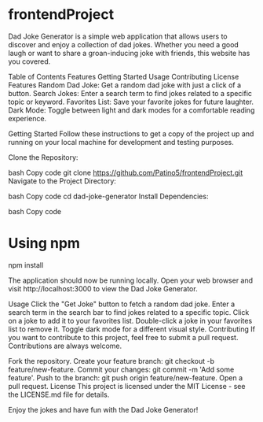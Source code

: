 # frontendProject

Dad Joke Generator is a simple web application that allows users to discover and enjoy a collection of dad jokes. Whether you need a good laugh or want to share a groan-inducing joke with friends, this website has you covered.

Table of Contents
Features
Getting Started
Usage
Contributing
License
Features
Random Dad Joke: Get a random dad joke with just a click of a button.
Search Jokes: Enter a search term to find jokes related to a specific topic or keyword.
Favorites List: Save your favorite jokes for future laughter.
Dark Mode: Toggle between light and dark modes for a comfortable reading experience.

Getting Started
Follow these instructions to get a copy of the project up and running on your local machine for development and testing purposes.

Clone the Repository:

bash
Copy code
git clone https://github.com/Patino5/frontendProject.git
Navigate to the Project Directory:

bash
Copy code
cd dad-joke-generator
Install Dependencies:

bash
Copy code
# Using npm
npm install

The application should now be running locally. Open your web browser and visit http://localhost:3000 to view the Dad Joke Generator.

Usage
Click the "Get Joke" button to fetch a random dad joke.
Enter a search term in the search bar to find jokes related to a specific topic.
Click on a joke to add it to your favorites list.
Double-click a joke in your favorites list to remove it.
Toggle dark mode for a different visual style.
Contributing
If you want to contribute to this project, feel free to submit a pull request. Contributions are always welcome.

Fork the repository.
Create your feature branch: git checkout -b feature/new-feature.
Commit your changes: git commit -m 'Add some feature'.
Push to the branch: git push origin feature/new-feature.
Open a pull request.
License
This project is licensed under the MIT License - see the LICENSE.md file for details.

Enjoy the jokes and have fun with the Dad Joke Generator!
